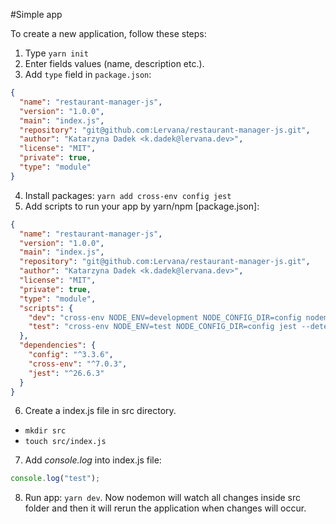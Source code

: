 #Simple app

To create a new application, follow these steps:

1. Type ```yarn init```
2. Enter fields values (name, description etc.).
3. Add ```type``` field in ```package.json```: 
```json
{
  "name": "restaurant-manager-js",
  "version": "1.0.0",
  "main": "index.js",
  "repository": "git@github.com:Lervana/restaurant-manager-js.git",
  "author": "Katarzyna Dadek <k.dadek@lervana.dev>",
  "license": "MIT",
  "private": true,
  "type": "module"
}
```
4. Install packages: ```yarn add cross-env config jest```
5. Add scripts to run your app by yarn/npm [package.json]:
```json
{
  "name": "restaurant-manager-js",
  "version": "1.0.0",
  "main": "index.js",
  "repository": "git@github.com:Lervana/restaurant-manager-js.git",
  "author": "Katarzyna Dadek <k.dadek@lervana.dev>",
  "license": "MIT",
  "private": true,
  "type": "module",
  "scripts": {
    "dev": "cross-env NODE_ENV=development NODE_CONFIG_DIR=config nodemon src/index.js",
    "test": "cross-env NODE_ENV=test NODE_CONFIG_DIR=config jest --detectOpenHandles --maxWorkers=1 --watch"
  },
  "dependencies": {
    "config": "^3.3.6",
    "cross-env": "^7.0.3",
    "jest": "^26.6.3"
  }
}
```
6. Create a index.js file in src directory. 
- ```mkdir src``` 
- ```touch src/index.js``` 

7. Add _console.log_ into index.js file:
```js
console.log("test");
```

8. Run app: ```yarn dev```. Now nodemon will watch all changes inside src folder and then it will rerun the application when changes will occur.
